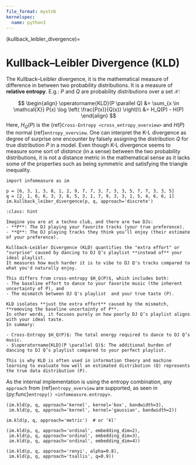 ```yaml
---
file_format: mystnb
kernelspec:
  name: python3
---
```


(kullback_leibler_divergence)=
# Kullback–Leibler Divergence **(KLD)**
The Kullback–Leibler divergence, it is the mathematical measure of difference in between two probability distributions.
It is a measure of **relative entropy**.
E.g.: $P$ and $Q$ are probability distributions over a set $\mathcal{X}$:

$$
\begin{align}
\operatorname{KLD}(P \parallel Q) &= \sum_{x \in \mathcal{X}} P(x) \log \left( \frac{P(x)}{Q(x)} \right)\\
&= H_Q(P) - H(P)
\end{align}
$$
Here, $H_Q(P)$ is the {ref}`Cross-Entropy <cross_entropy_overview>` and $H(P)$ the normal {ref}`entropy_overview`.
One can interpret the K-L divergence as degree of surprise one encounter by falsely assigning the distribution $Q$ for true distribution $P$ in a model. Even though K-L divergence seems to measure some sort of _distance_ (in a sense) between the two probability distributions, it is not a distance metric in the mathematical sense as it lacks some of the properties such as being symmetric and satisfying the triangle inequality.

```{code-cell}
import infomeasure as im

p = [6, 3, 1, 3, 8, 1, 2, 9, 7, 7, 3, 7, 3, 3, 5, 7, 7, 3, 3, 5]
q = [2, 1, 6, 6, 3, 3, 6, 5, 3, 1, 7, 9, 3, 3, 1, 5, 4, 6, 6, 1]
im.kullback_leiber_divergence(p, q, approach='discrete')
```

```{admonition} Understanding Kullback-Leibler Divergence
:class: hint

Imagine you are at a techno club, and there are two DJs:
- **P**: The DJ playing your favorite tracks (your true preference).
- **Q**: The DJ playing tracks they think you’ll enjoy (their estimate of your preference).

Kullback-Leibler Divergence (KLD) quantifies the "extra effort" or "surprise" caused by dancing to DJ Q’s playlist **instead of** your ideal playlist.
It measures how much harder it is to vibe to DJ Q's tracks compared to what you'd naturally enjoy.

This differs from cross-entropy $H_Q(P)$, which includes both:
- The baseline effort to dance to your favorite music (the inherent uncertainty of P), and
- The mismatch between DJ Q's playlist  and your true taste (P).

KLD isolates **just the extra effort** caused by the mismatch, **removing the baseline uncertainty of P**.
In other words, it focuses purely on how poorly DJ Q’s playlist aligns with your ideal taste.
In summary:

- Cross-Entropy $H_Q(P)$: The total energy required to dance to DJ Q’s music.
- $\operatorname{KLD}(P \parallel Q)$: The additional burden of dancing to DJ Q’s playlist compared to your perfect playlist.

This is why KLD is often used in information theory and machine learning to evaluate how well an estimated distribution (Q) represents the true data distribution (P).
```

As the internal implementation is using the entropy combination,
any `approach` from {ref}`entropy_overview` are supported, as seen in {py:func}`entropy() <infomeasure.entropy>`.

```{code-cell}
(im.kld(p, q, approach='kernel', kernel='box', bandwidth=3),
 im.kld(p, q, approach='kernel', kernel='gaussian', bandwidth=2))
```

```{code-cell}
im.kld(p, q, approach='metric')  # or 'kl'
```

```{code-cell}
(im.kld(p, q, approach='ordinal', embedding_dim=2),
 im.kld(p, q, approach='ordinal', embedding_dim=3),
 im.kld(p, q, approach='ordinal', embedding_dim=4))
```

```{code-cell}
(im.kld(p, q, approach='renyi', alpha=0.8),
 im.kld(p, q, approach='tsallis', q=0.9))
```
